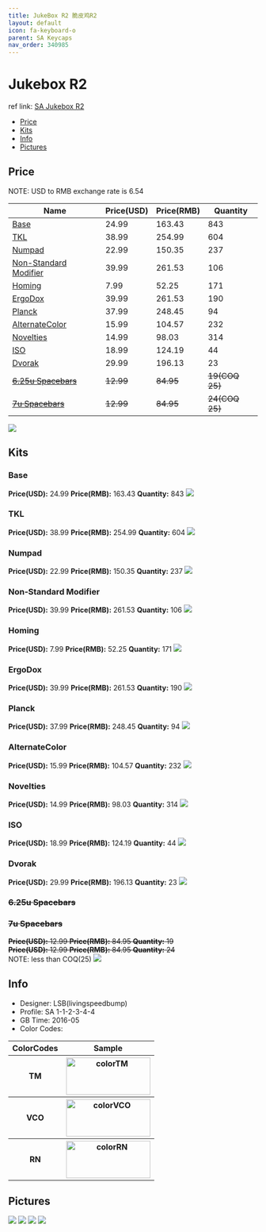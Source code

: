 ```yaml
---
title: JukeBox R2 脆皮鸡R2
layout: default
icon: fa-keyboard-o
parent: SA Keycaps
nav_order: 340985
---
```


# Jukebox R2

ref link: [SA Jukebox R2](https://www.massdrop.com/buy/jukebox-sa-keyset)

* [Price](#price)
* [Kits](#kits)
* [Info](#info)
* [Pictures](#pictures)

## Price

NOTE: USD to RMB exchange rate is 6.54

| Name          | Price(USD)    | Price(RMB)  | Quantity |
| ------------- | ------------- | ----------- | -------- |
|[Base](#base)|24.99|163.43|843|
|[TKL](#tkl)|38.99|254.99|604|
|[Numpad](#numpad)|22.99|150.35|237|
|[Non-Standard Modifier](#non-stardard-modifier)|39.99|261.53|106|
|[Homing](#homing)|7.99|52.25|171|
|[ErgoDox](#ergodox)|39.99|261.53|190|
|[Planck](#planck)|37.99|248.45|94|
|[AlternateColor](#alternatecolor)|15.99|104.57|232|
|[Novelties](#novelties)|14.99|98.03|314|
|[ISO](#iso)|18.99|124.19|44|
|[Dvorak](#dvorak)|29.99|196.13|23|
|~~[6.25u Spacebars](#6.25u-spacebars)~~|~~12.99~~|~~84.95~~|~~19(COQ 25)~~|
|~~[7u Spacebars](#7u-spacebars)~~|~~12.99~~|~~84.95~~|~~24(COQ 25)~~|

<img src="{{ 'assets/images/sa-keycaps/jukeboxr2/price.jpg' | relative_url }}" atl="price" class="image featured">

## Kits
### Base
**Price(USD):** 24.99    **Price(RMB):** 163.43    **Quantity:** 843
<img src="{{ 'assets/images/sa-keycaps/jukeboxr2/kits_pics/base.jpg' | relative_url }}" atl="Base" class="image featured">

### TKL
**Price(USD):** 38.99    **Price(RMB):** 254.99    **Quantity:** 604
<img src="{{ 'assets/images/sa-keycaps/jukeboxr2/kits_pics/tkl.jpg' | relative_url }}" atl="TKL" class="image featured">

### Numpad
**Price(USD):** 22.99    **Price(RMB):** 150.35    **Quantity:** 237
<img src="{{ 'assets/images/sa-keycaps/jukeboxr2/kits_pics/numpad.jpg' | relative_url }}" atl="Numpad" class="image featured">

### Non-Standard Modifier
**Price(USD):** 39.99    **Price(RMB):** 261.53    **Quantity:** 106
<img src="{{ 'assets/images/sa-keycaps/jukeboxr2/kits_pics/nonstandardmodifier.jpg' | relative_url }}" atl="Non-Standard Modifier" class="image featured">

### Homing
**Price(USD):** 7.99    **Price(RMB):** 52.25    **Quantity:** 171
<img src="{{ 'assets/images/sa-keycaps/jukeboxr2/kits_pics/homing.jpg' | relative_url }}" atl="Homing" class="image featured">

### ErgoDox
**Price(USD):** 39.99    **Price(RMB):** 261.53    **Quantity:** 190
<img src="{{ 'assets/images/sa-keycaps/jukeboxr2/kits_pics/ergodox.jpg' | relative_url }}" atl="ErgoDox" class="image featured">

### Planck
**Price(USD):** 37.99    **Price(RMB):** 248.45    **Quantity:** 94
<img src="{{ 'assets/images/sa-keycaps/jukeboxr2/kits_pics/planck.jpg' | relative_url }}" atl="Planck" class="image featured">

### AlternateColor
**Price(USD):** 15.99    **Price(RMB):** 104.57    **Quantity:** 232
<img src="{{ 'assets/images/sa-keycaps/jukeboxr2/kits_pics/alternatecolor.jpg' | relative_url }}" atl="AlternateColor" class="image featured">

### Novelties
**Price(USD):** 14.99    **Price(RMB):** 98.03    **Quantity:** 314
<img src="{{ 'assets/images/sa-keycaps/jukeboxr2/kits_pics/novelties.jpg' | relative_url }}" atl="Novelties" class="image featured">

### ISO
**Price(USD):** 18.99    **Price(RMB):** 124.19    **Quantity:** 44
<img src="{{ 'assets/images/sa-keycaps/jukeboxr2/kits_pics/iso.jpg' | relative_url }}" atl="ISO" class="image featured">

### Dvorak
**Price(USD):** 29.99    **Price(RMB):** 196.13    **Quantity:** 23
<img src="{{ 'assets/images/sa-keycaps/jukeboxr2/kits_pics/dvorak.jpg' | relative_url }}" atl="Dvorak" class="image featured">

### ~~6.25u Spacebars~~
### ~~7u Spacebars~~
~~**Price(USD):** 12.99    **Price(RMB):** 84.95    **Quantity:** 19~~    
~~**Price(USD):** 12.99    **Price(RMB):** 84.95    **Quantity:** 24~~  
NOTE: less than COQ(25)
<img src="{{ 'assets/images/sa-keycaps/jukeboxr2/kits_pics/spacebar.jpg' | relative_url }}" atl="Spacebars" class="image featured">

## Info
* Designer: LSB(livingspeedbump)
* Profile: SA 1-1-2-3-4-4
* GB Time: 2016-05
* Color Codes:  
<table style="width:100%">
  <tr>
    <th>ColorCodes</th>
    <th>Sample</th>
  </tr>
  <tr>
    <th>TM</th>
    <th><img src="{{ 'assets/images/sa-keycaps/SP_ColorCodes/abs/SP_Abs_ColorCodes_TM.png' | relative_url }}" alt="colorTM" height="75" width="170"></th>
  </tr>
  <tr>
    <th>VCO</th>
    <th><img src="{{ 'assets/images/sa-keycaps/SP_ColorCodes/abs/SP_Abs_ColorCodes_VCO.png' | relative_url }}" alt="colorVCO" height="75" width="170"></th>
  </tr>
  <tr>
    <th>RN</th>
    <th><img src="{{ 'assets/images/sa-keycaps/SP_ColorCodes/abs/SP_Abs_ColorCodes_RN.png' | relative_url }}" alt="colorRN" height="75" width="170"></th>
  </tr>
</table>

## Pictures
<img src="{{ 'assets/images/sa-keycaps/jukeboxr2/rendering_pics/MD-18515_20160510105643_c05c5437922477ab.jpg' | relative_url }}" atl="MD-18515_20160510105643_c05c5437922477ab.jpg" class="image featured">
<img src="{{ 'assets/images/sa-keycaps/jukeboxr2/rendering_pics/MD-8571_20151104114737_df99f01ec2d306ca.jpg' | relative_url }}" atl="MD-8571_20151104114737_df99f01ec2d306ca.jpg" class="image featured">
<img src="{{ 'assets/images/sa-keycaps/jukeboxr2/rendering_pics/MD-8571_20151104114738_79d6ea25ad8047f8.jpg' | relative_url }}" atl="MD-8571_20151104114738_79d6ea25ad8047f8.jpg" class="image featured">
<img src="{{ 'assets/images/sa-keycaps/jukeboxr2/rendering_pics/MD-8571_20151104114840_16ec57305d0fa4ac.jpg' | relative_url }}" atl="MD-8571_20151104114840_16ec57305d0fa4ac.jpg" class="image featured">

